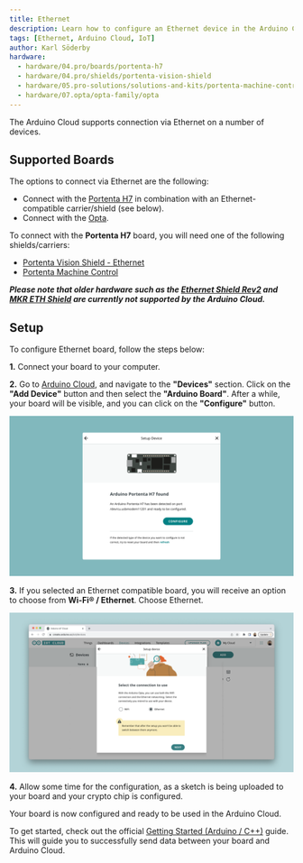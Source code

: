 ```yaml
---
title: Ethernet
description: Learn how to configure an Ethernet device in the Arduino Cloud.
tags: [Ethernet, Arduino Cloud, IoT]
author: Karl Söderby
hardware:
  - hardware/04.pro/boards/portenta-h7
  - hardware/04.pro/shields/portenta-vision-shield
  - hardware/05.pro-solutions/solutions-and-kits/portenta-machine-control
  - hardware/07.opta/opta-family/opta
---
```


The Arduino Cloud supports connection via Ethernet on a number of devices. 

## Supported Boards

The options to connect via Ethernet are the following:
- Connect with the [Portenta H7](https://store.arduino.cc/products/portenta-h7) in combination with an Ethernet-compatible carrier/shield (see below).
- Connect with the [Opta](https://store.arduino.cc/products/opta-wifi).

To connect with the **Portenta H7** board, you will need one of the following shields/carriers:
- [Portenta Vision Shield - Ethernet](https://store.arduino.cc/products/arduino-portenta-vision-shield-ethernet)
- [Portenta Machine Control](https://store.arduino.cc/portenta-machine-control)

***Please note that older hardware such as the [Ethernet Shield Rev2](https://store.arduino.cc/products/arduino-ethernet-shield-2) and [MKR ETH Shield](https://store.arduino.cc/products/arduino-mkr-eth-shield) are currently not supported by the Arduino Cloud.***

## Setup

To configure Ethernet board, follow the steps below:

**1.** Connect your board to your computer.

**2.** Go to [Arduino Cloud](https://app.arduino.cc), and navigate to the **"Devices"** section. Click on the **"Add Device"** button and then select the **"Arduino Board"**. After a while, your board will be visible, and you can click on the **"Configure"** button.

![Board show up.](assets/eth.png)

**3.** If you selected an Ethernet compatible board, you will receive an option to choose from **Wi-Fi® / Ethernet**. Choose Ethernet.

![Choose the Ethernet option.](assets/ethernet-option.png)

**4.** Allow some time for the configuration, as a sketch is being uploaded to your board and your crypto chip is configured.

Your board is now configured and ready to be used in the Arduino Cloud. 

To get started, check out the official [Getting Started (Arduino / C++)](/arduino-cloud/guides/arduino-c) guide. This will guide you to successfully send data between your board and Arduino Cloud.